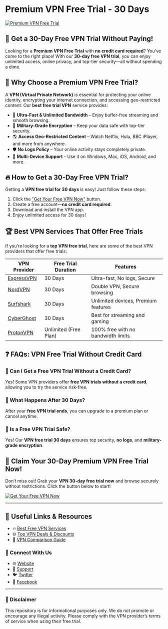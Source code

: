 # Premium VPN Free Trial - 30 Days

[![Premium VPN Free Trial](https://i.imgur.com/D8I7VTN.png)](#)

## 🚀 Get a 30-Day Free VPN Trial Without Paying!

Looking for a **Premium VPN Free Trial** with **no credit card required**? You’ve come to the right place! With our **30-day free VPN trial**, you can enjoy unlimited access, online privacy, and top-tier security—all without spending a dime. 

## 🌟 Why Choose a Premium VPN Free Trial?

A **VPN (Virtual Private Network)** is essential for protecting your online identity, encrypting your internet connection, and accessing geo-restricted content. Our **best free trial VPN** service provides:

- 🚀 **Ultra-Fast & Unlimited Bandwidth** – Enjoy buffer-free streaming and smooth browsing.
- 🔐 **Military-Grade Encryption** – Keep your data safe with top-tier security.
- 🌎 **Access Geo-Restricted Content** – Watch Netflix, Hulu, BBC iPlayer, and more from anywhere.
- 🛡️ **No Logs Policy** – Your online activity stays completely private.
- 📱 **Multi-Device Support** – Use it on Windows, Mac, iOS, Android, and more.

## 🔥 How to Get a 30-Day Free VPN Trial?

Getting a **VPN free trial for 30 days** is easy! Just follow these steps:

1. Click the ["Get Your Free VPN Now"](https://busygear.github.io/vpn-premium-free/?s1=vpngood) button.
2. Create a free account—**no credit card required**.
3. Download and install the VPN app.
4. Enjoy unlimited access for 30 days!

## 🏆 Best VPN Services That Offer Free Trials

If you’re looking for a **top VPN free trial**, here are some of the best VPN providers that offer free trials:

| VPN Provider  | Free Trial Duration | Features |
|--------------|--------------------|----------|
| [ExpressVPN](https://busygear.github.io/vpn-premium-free/?s1=vpngood) | 30 Days | Ultra-fast, No logs, Secure |
| [NordVPN](https://busygear.github.io/vpn-premium-free/?s1=vpngood) | 30 Days | Double VPN, Secure browsing |
| [Surfshark](https://busygear.github.io/vpn-premium-free/?s1=vpngood) | 30 Days | Unlimited devices, Premium features |
| [CyberGhost](https://busygear.github.io/vpn-premium-free/?s1=vpngood) | 30 Days | Best for streaming and gaming |
| [ProtonVPN](https://busygear.github.io/vpn-premium-free/?s1=vpngood) | Unlimited (Free Plan) | 100% free with no bandwidth limits |

## ❓ FAQs: VPN Free Trial Without Credit Card

### 🔹 Can I Get a Free VPN Trial Without a Credit Card?
Yes! Some VPN providers offer **free VPN trials without a credit card**, allowing you to try the service risk-free.

### 🔹 What Happens After 30 Days?
After your **free VPN trial ends**, you can upgrade to a premium plan or cancel anytime.

### 🔹 Is a Free VPN Trial Safe?
Yes! Our **VPN free trial 30 days** ensures top security, **no logs**, and **military-grade encryption**.

## 🎯 Claim Your 30-Day Premium VPN Free Trial Now!

Don’t miss out! Grab your **VPN 30-day free trial now** and browse securely without restrictions. Click the button below to start!

[![Get Your Free VPN Now](https://i.imgur.com/D8I7VTN.png)](#)

---

## 🔗 Useful Links & Resources
- 🔥 [Best Free VPN Services](https://busygear.github.io/vpn-premium-free/?s1=vpngood)
- 🌐 [Top VPN Deals & Discounts](https://busygear.github.io/vpn-premium-free/?s1=vpngood)
- 📖 [VPN Comparison Guide](https://busygear.github.io/vpn-premium-free/?s1=vpngood)

### 🔗 Connect With Us
- 🌐 [Website](https://busygear.github.io/vpn-premium-free/?s1=vpngood)
- 📧 [Support](https://busygear.github.io/vpn-premium-free/?s1=vpngood)
- 🐦 [Twitter](https://busygear.github.io/vpn-premium-free/?s1=vpngood)
- 📘 [Facebook](https://busygear.github.io/vpn-premium-free/?s1=vpngood)

---

### 📢 Disclaimer
This repository is for informational purposes only. We do not promote or encourage any illegal activity. Please comply with the VPN provider’s terms of service when using their free trial.

